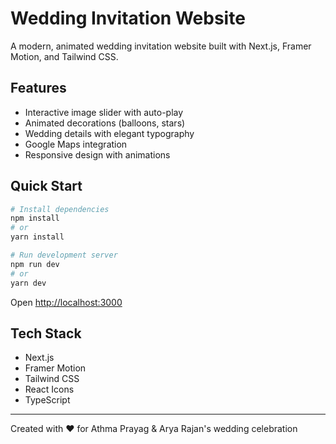 # Wedding Invitation Website

A modern, animated wedding invitation website built with Next.js, Framer Motion, and Tailwind CSS.

## Features
- Interactive image slider with auto-play
- Animated decorations (balloons, stars)
- Wedding details with elegant typography
- Google Maps integration
- Responsive design with animations

## Quick Start

```bash
# Install dependencies
npm install
# or
yarn install

# Run development server
npm run dev
# or
yarn dev
```

Open [http://localhost:3000](http://localhost:3000)

## Tech Stack
- Next.js
- Framer Motion
- Tailwind CSS
- React Icons
- TypeScript


---
Created with ❤️ for Athma Prayag & Arya Rajan's wedding celebration
